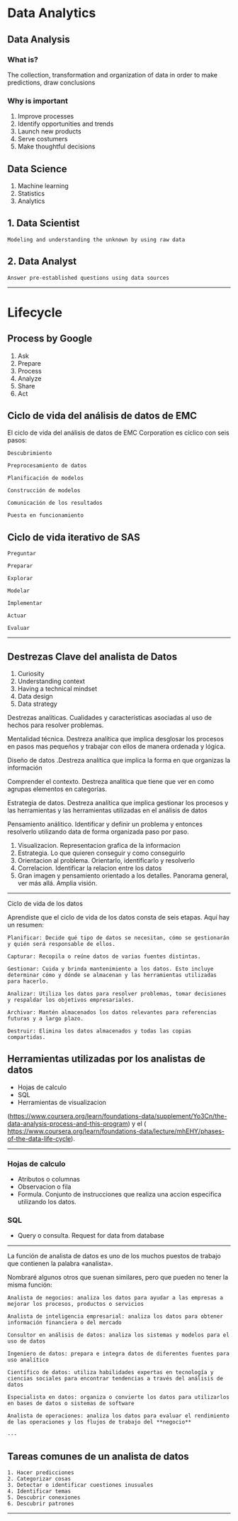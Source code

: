 
# Data Analytics

## Data Analysis

### What is?
The collection, transformation and organization of data in order to make predictions, draw conclusions


### Why is important

1. Improve processes
2. Identify opportunities and trends
3. Launch new products
4. Serve costumers
5. Make thoughtful decisions

## Data Science
1. Machine learning
2. Statistics
3. Analytics

## 1. Data Scientist
    Modeling and understanding the unknown by using raw data
## 2. Data Analyst
    Answer pre-established questions using data sources

---

# Lifecycle

## Process by Google
1. Ask
2. Prepare
3. Process
4. Analyze
5. Share
6. Act

## Ciclo de vida del análisis de datos de EMC

El ciclo de vida del análisis de datos de EMC Corporation es cíclico con seis pasos:

    Descubrimiento

    Preprocesamiento de datos

    Planificación de modelos

    Construcción de modelos

    Comunicación de los resultados

    Puesta en funcionamiento



## Ciclo de vida iterativo de SAS
    Preguntar

    Preparar

    Explorar

    Modelar

    Implementar

    Actuar

    Evaluar
---

## Destrezas Clave del analista de Datos
1. Curiosity
2. Understanding context
3. Having a technical mindset
4. Data design
5. Data strategy

Destrezas analíticas. Cualidades y características asociadas al uso de hechos para resolver problemas.

Mentalidad técnica. Destreza analítica que implica desglosar los procesos en pasos mas pequeños y trabajar con ellos de manera ordenada y lógica.

Diseño de datos .Destreza analítica que implica la forma en que organizas la información

Comprender el contexto. Destreza analítica que tiene que ver en como agrupas elementos en categorías.

Estrategia de datos. Destreza analítica que implica gestionar los procesos y las herramientas y las herramientas utilizadas en el análisis de datos



Pensamiento análitico. Identificar y definir un problema y entonces resolverlo utilizando data de forma organizada paso por paso.
1. Visualizacion.  Representacion grafica de la informacion
2. Estrategia. Lo que quieren conseguir y como conseguirlo
3. Orientacion al problema. Orientarlo, identificarlo y resolverlo
4. Correlacion. Identificar la relacion entre los datos
5. Gran imagen y pensamiento orientado a los detalles. Panorama general, ver más allá. Amplia visión.


---

Ciclo de vida de los datos

Aprendiste que el ciclo de vida de los datos consta de seis etapas. Aquí hay un resumen:

    Planificar: Decide qué tipo de datos se necesitan, cómo se gestionarán y quién será responsable de ellos.

    Capturar: Recopila o reúne datos de varias fuentes distintas.

    Gestionar: Cuida y brinda mantenimiento a los datos. Esto incluye determinar cómo y dónde se almacenan y las herramientas utilizadas para hacerlo.

    Analizar: Utiliza los datos para resolver problemas, tomar decisiones y respaldar los objetivos empresariales.

    Archivar: Mantén almacenados los datos relevantes para referencias futuras y a largo plazo.

    Destruir: Elimina los datos almacenados y todas las copias compartidas.


## Herramientas utilizadas por los analistas de datos

- Hojas de calculo
- SQL
- Herramientas de visualizacion
  

 (https://www.coursera.org/learn/foundations-data/supplement/Yo3Cn/the-data-analysis-process-and-this-program) y el   ( https://www.coursera.org/learn/foundations-data/lecture/mhEHY/phases-of-the-data-life-cycle).

---

### Hojas de calculo

 - Atributos o columnas
 - Observacion o fila
 - Formula. Conjunto de instrucciones que realiza una accion especifica utilizando los datos.

### SQL
- Query o consulta. Request for data from database

---

La función de analista de datos es uno de los muchos puestos de trabajo que contienen la palabra «analista». 

Nombraré algunos otros que suenan similares, pero que pueden no tener la misma función:

    Analista de negocios: analiza los datos para ayudar a las empresas a mejorar los procesos, productos o servicios

    Analista de inteligencia empresarial: analiza los datos para obtener información financiera o del mercado

    Consultor en análisis de datos: analiza los sistemas y modelos para el uso de datos

    Ingeniero de datos: prepara e integra datos de diferentes fuentes para uso analítico

    Científico de datos: utiliza habilidades expertas en tecnología y ciencias sociales para encontrar tendencias a través del análisis de datos

    Especialista en datos: organiza o convierte los datos para utilizarlos en bases de datos o sistemas de software

    Analista de operaciones: analiza los datos para evaluar el rendimiento de las operaciones y los flujos de trabajo del **negocio**

    ---

## Tareas comunes de un analista de datos
    
    1. Hacer predicciones
    2. Categorizar cosas
    3. Detectar o identificar cuestiones inusuales
    4. Identificar temas
    5. Descubrir conexiones
    6. Descubrir patrones

---

